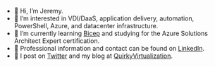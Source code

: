 - 👋 Hi, I’m Jeremy.
- 👀 I’m interested in VDI/DaaS, application delivery, automation, PowerShell, Azure, and datacenter infrastructure.
- 🌱 I’m currently learning [Bicep](https://learn.microsoft.com/en-us/azure/azure-resource-manager/bicep/) and studying for the Azure Solutions Architect Expert certification.
- 📇 Professional information and contact can be found on [LinkedIn](https://www.linkedin.com/in/jeremy-ey/).
- 📓 I post on [Twitter](https://www.twitter.com/kayakerscout) and my blog at [QuirkyVirtualization](https://www.quirkyvirtualization.net/). 

<!---
kayakerscout/kayakerscout is a ✨ special ✨ repository because its `README.md` (this file) appears on your GitHub profile.
You can click the Preview link to take a look at your changes.
--->
